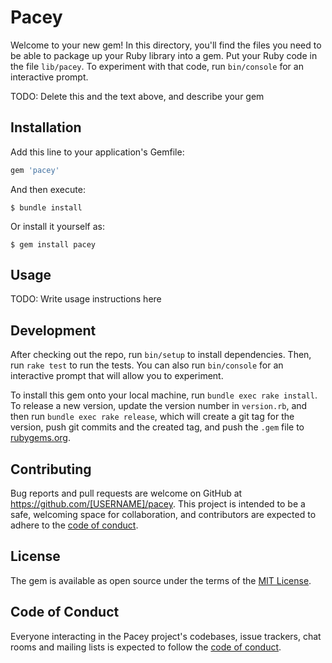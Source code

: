 # Pacey

Welcome to your new gem! In this directory, you'll find the files you need to be able to package up your Ruby library into a gem. Put your Ruby code in the file `lib/pacey`. To experiment with that code, run `bin/console` for an interactive prompt.

TODO: Delete this and the text above, and describe your gem

## Installation

Add this line to your application's Gemfile:

```ruby
gem 'pacey'
```

And then execute:

    $ bundle install

Or install it yourself as:

    $ gem install pacey

## Usage

TODO: Write usage instructions here

## Development

After checking out the repo, run `bin/setup` to install dependencies. Then, run `rake test` to run the tests. You can also run `bin/console` for an interactive prompt that will allow you to experiment.

To install this gem onto your local machine, run `bundle exec rake install`. To release a new version, update the version number in `version.rb`, and then run `bundle exec rake release`, which will create a git tag for the version, push git commits and the created tag, and push the `.gem` file to [rubygems.org](https://rubygems.org).

## Contributing

Bug reports and pull requests are welcome on GitHub at https://github.com/[USERNAME]/pacey. This project is intended to be a safe, welcoming space for collaboration, and contributors are expected to adhere to the [code of conduct](https://github.com/[USERNAME]/pacey/blob/main/CODE_OF_CONDUCT.md).

## License

The gem is available as open source under the terms of the [MIT License](https://opensource.org/licenses/MIT).

## Code of Conduct

Everyone interacting in the Pacey project's codebases, issue trackers, chat rooms and mailing lists is expected to follow the [code of conduct](https://github.com/[USERNAME]/pacey/blob/main/CODE_OF_CONDUCT.md).
